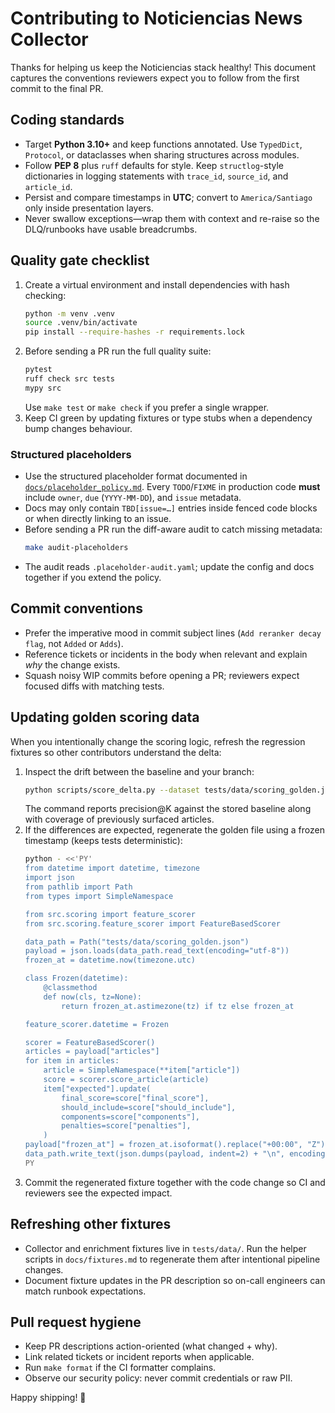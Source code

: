 <!-- markdownlint-disable -->
# Contributing to Noticiencias News Collector

Thanks for helping us keep the Noticiencias stack healthy! This document captures the conventions reviewers expect you to follow from the first commit to the final PR.

## Coding standards

- Target **Python 3.10+** and keep functions annotated. Use `TypedDict`, `Protocol`, or dataclasses when sharing structures across modules.
- Follow **PEP 8** plus `ruff` defaults for style. Keep `structlog`-style dictionaries in logging statements with `trace_id`, `source_id`, and `article_id`.
- Persist and compare timestamps in **UTC**; convert to `America/Santiago` only inside presentation layers.
- Never swallow exceptions—wrap them with context and re-raise so the DLQ/runbooks have usable breadcrumbs.

## Quality gate checklist

1. Create a virtual environment and install dependencies with hash checking:
   ```bash
   python -m venv .venv
   source .venv/bin/activate
   pip install --require-hashes -r requirements.lock
   ```
2. Before sending a PR run the full quality suite:
   ```bash
   pytest
   ruff check src tests
   mypy src
   ```
   Use `make test` or `make check` if you prefer a single wrapper.
3. Keep CI green by updating fixtures or type stubs when a dependency bump changes behaviour.

### Structured placeholders

- Use the structured placeholder format documented in [`docs/placeholder_policy.md`](docs/placeholder_policy.md). Every `TODO`/`FIXME` in production code **must** include `owner`, `due` (`YYYY-MM-DD`), and `issue` metadata.
- Docs may only contain `TBD[issue=…]` entries inside fenced code blocks or when directly linking to an issue.
- Before sending a PR run the diff-aware audit to catch missing metadata:
  ```bash
  make audit-placeholders
  ```
- The audit reads `.placeholder-audit.yaml`; update the config and docs together if you extend the policy.

## Commit conventions

- Prefer the imperative mood in commit subject lines (`Add reranker decay flag`, not `Added` or `Adds`).
- Reference tickets or incidents in the body when relevant and explain *why* the change exists.
- Squash noisy WIP commits before opening a PR; reviewers expect focused diffs with matching tests.

## Updating golden scoring data

When you intentionally change the scoring logic, refresh the regression fixtures so other contributors understand the delta:

1. Inspect the drift between the baseline and your branch:
   ```bash
   python scripts/score_delta.py --dataset tests/data/scoring_golden.json
   ```
   The command reports precision@K against the stored baseline along with coverage of previously surfaced articles.
2. If the differences are expected, regenerate the golden file using a frozen timestamp (keeps tests deterministic):
   ```bash
   python - <<'PY'
   from datetime import datetime, timezone
   import json
   from pathlib import Path
   from types import SimpleNamespace

   from src.scoring import feature_scorer
   from src.scoring.feature_scorer import FeatureBasedScorer

   data_path = Path("tests/data/scoring_golden.json")
   payload = json.loads(data_path.read_text(encoding="utf-8"))
   frozen_at = datetime.now(timezone.utc)

   class Frozen(datetime):
       @classmethod
       def now(cls, tz=None):
           return frozen_at.astimezone(tz) if tz else frozen_at

   feature_scorer.datetime = Frozen

   scorer = FeatureBasedScorer()
   articles = payload["articles"]
   for item in articles:
       article = SimpleNamespace(**item["article"])
       score = scorer.score_article(article)
       item["expected"].update(
           final_score=score["final_score"],
           should_include=score["should_include"],
           components=score["components"],
           penalties=score["penalties"],
       )
   payload["frozen_at"] = frozen_at.isoformat().replace("+00:00", "Z")
   data_path.write_text(json.dumps(payload, indent=2) + "\n", encoding="utf-8")
   PY
   ```
3. Commit the regenerated fixture together with the code change so CI and reviewers see the expected impact.

## Refreshing other fixtures

- Collector and enrichment fixtures live in `tests/data/`. Run the helper scripts in `docs/fixtures.md` to regenerate them after intentional pipeline changes.
- Document fixture updates in the PR description so on-call engineers can match runbook expectations.

## Pull request hygiene

- Keep PR descriptions action-oriented (what changed + why).
- Link related tickets or incident reports when applicable.
- Run `make format` if the CI formatter complains.
- Observe our security policy: never commit credentials or raw PII.

Happy shipping! 🚀
